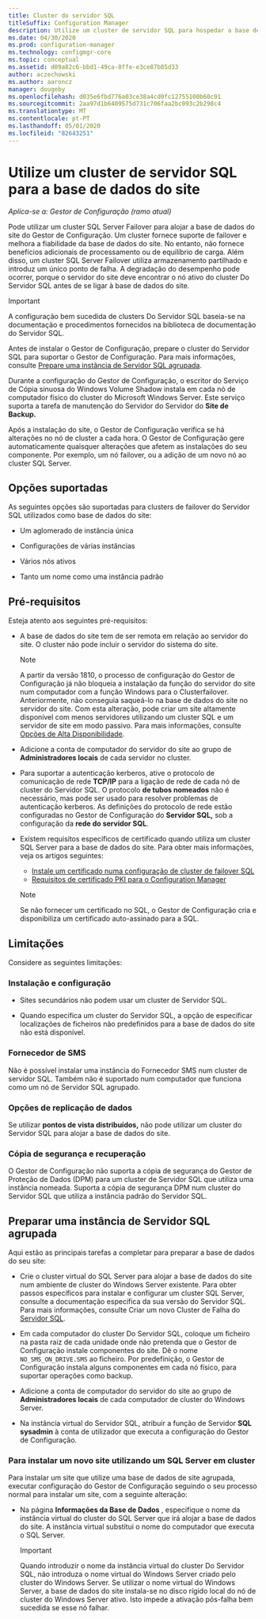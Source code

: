 ```yaml
---
title: Cluster do servidor SQL
titleSuffix: Configuration Manager
description: Utilize um cluster de servidor SQL para hospedar a base de dados do site do Gestor de Configuração
ms.date: 04/30/2020
ms.prod: configuration-manager
ms.technology: configmgr-core
ms.topic: conceptual
ms.assetid: d09a82c6-bbd1-49ca-8ffe-e3ce87b85d33
author: aczechowski
ms.author: aaroncz
manager: dougeby
ms.openlocfilehash: d035e6fbd776a03ce38a4cd0fc12755100b60c91
ms.sourcegitcommit: 2aa97d1b6409575d731c706faa2bc093c2b298c4
ms.translationtype: MT
ms.contentlocale: pt-PT
ms.lasthandoff: 05/01/2020
ms.locfileid: "82643251"
---
```

# <a name="use-a-sql-server-cluster-for-the-site-database"></a>Utilize um cluster de servidor SQL para a base de dados do site

*Aplica-se a: Gestor de Configuração (ramo atual)*

Pode utilizar um cluster SQL Server Failover para alojar a base de dados do site do Gestor de Configuração. Um cluster fornece suporte de failover e melhora a fiabilidade da base de dados do site. No entanto, não fornece benefícios adicionais de processamento ou de equilíbrio de carga. Além disso, um cluster SQL Server Failover utiliza armazenamento partilhado e introduz um único ponto de falha. A degradação do desempenho pode ocorrer, porque o servidor do site deve encontrar o nó ativo do cluster Do Servidor SQL antes de se ligar à base de dados do site.  

> [!IMPORTANT]  
> A configuração bem sucedida de clusters Do Servidor SQL baseia-se na documentação e procedimentos fornecidos na biblioteca de documentação do Servidor SQL.  


Antes de instalar o Gestor de Configuração, prepare o cluster do Servidor SQL para suportar o Gestor de Configuração. Para mais informações, consulte [Prepare uma instância de Servidor SQL agrupada](#bkmk_prepare).

Durante a configuração do Gestor de Configuração, o escritor do Serviço de Cópia sinuosa do Windows Volume Shadow instala em cada nó de computador físico do cluster do Microsoft Windows Server. Este serviço suporta a tarefa de manutenção do Servidor do Servidor do **Site de Backup.**  

Após a instalação do site, o Gestor de Configuração verifica se há alterações no nó de cluster a cada hora. O Gestor de Configuração gere automaticamente quaisquer alterações que afetem as instalações do seu componente. Por exemplo, um nó failover, ou a adição de um novo nó ao cluster SQL Server.  



## <a name="supported-options"></a>Opções suportadas

As seguintes opções são suportadas para clusters de failover do Servidor SQL utilizados como base de dados do site:

- Um aglomerado de instância única  

- Configurações de várias instâncias  

- Vários nós ativos  

- Tanto um nome como uma instância padrão  



## <a name="prerequisites"></a>Pré-requisitos

Esteja atento aos seguintes pré-requisitos:  

- A base de dados do site tem de ser remota em relação ao servidor do site. O cluster não pode incluir o servidor do sistema do site.  

    > [!Note]  
    > A partir da versão 1810, o processo de configuração do Gestor de Configuração já não bloqueia a instalação da função do servidor do site num computador com a função Windows para o Clusterfailover. Anteriormente, não conseguia saqueá-lo na base de dados do site no servidor do site. Com esta alteração, pode criar um site altamente disponível com menos servidores utilizando um cluster SQL e um servidor de site em modo passivo. Para mais informações, consulte [Opções de Alta Disponibilidade](high-availability-options.md). <!--3607761, fka 1359132-->  

- Adicione a conta de computador do servidor do site ao grupo de **Administradores locais** de cada servidor no cluster.  

- Para suportar a autenticação kerberos, ative o protocolo de comunicação de rede **TCP/IP** para a ligação de rede de cada nó de cluster do Servidor SQL. O protocolo **de tubos nomeados** não é necessário, mas pode ser usado para resolver problemas de autenticação kerberos. As definições do protocolo de rede estão configuradas no Gestor de Configuração do **Servidor SQL,** sob a configuração da **rede do servidor SQL**.  

- Existem requisitos específicos de certificado quando utiliza um cluster SQL Server para a base de dados do site. Para obter mais informações, veja os artigos seguintes:
  - [Instale um certificado numa configuração de cluster de failover SQL](https://docs.microsoft.com/sql/database-engine/configure-windows/manage-certificates?view=sql-server-ver15#provision-failover-cluster-cert)
  - [Requisitos de certificado PKI para o Configuration Manager](../../../plan-design/network/pki-certificate-requirements.md#BKMK_PKIcertificates_for_servers)

  > [!NOTE]
  > Se não fornecer um certificado no SQL, o Gestor de Configuração cria e disponibiliza um certificado auto-assinado para a SQL.<!-- 7099499 -->

## <a name="limitations"></a>Limitações

Considere as seguintes limitações:  


### <a name="installation-and-configuration"></a>Instalação e configuração

- Sites secundários não podem usar um cluster de Servidor SQL.  

- Quando especifica um cluster do Servidor SQL, a opção de especificar localizações de ficheiros não predefinidos para a base de dados do site não está disponível.  


### <a name="sms-provider"></a>Fornecedor de SMS

Não é possível instalar uma instância do Fornecedor SMS num cluster de servidor SQL. Também não é suportado num computador que funciona como um nó de Servidor SQL agrupado.  


### <a name="data-replication-options"></a>Opções de replicação de dados

Se utilizar **pontos de vista distribuídos,** não pode utilizar um cluster do Servidor SQL para alojar a base de dados do site.  


### <a name="backup-and-recovery"></a>Cópia de segurança e recuperação

O Gestor de Configuração não suporta a cópia de segurança do Gestor de Proteção de Dados (DPM) para um cluster de Servidor SQL que utiliza uma instância nomeada. Suporta a cópia de segurança DPM num cluster do Servidor SQL que utiliza a instância padrão do Servidor SQL.  



## <a name="prepare-a-clustered-sql-server-instance"></a><a name="bkmk_prepare"></a>Preparar uma instância de Servidor SQL agrupada  

Aqui estão as principais tarefas a completar para preparar a base de dados do seu site:

- Crie o cluster virtual do SQL Server para alojar a base de dados do site num ambiente de cluster do Windows Server existente. Para obter passos específicos para instalar e configurar um cluster SQL Server, consulte a documentação específica da sua versão do Servidor SQL. Para mais informações, consulte Criar um novo Cluster de Falha do [Servidor SQL](https://docs.microsoft.com/sql/sql-server/failover-clusters/install/create-a-new-sql-server-failover-cluster-setup?view=sql-server-2017).  

- Em cada computador do cluster Do Servidor SQL, coloque um ficheiro na pasta raiz de cada unidade onde não pretenda que o Gestor de Configuração instale componentes do site. Dê o nome `NO_SMS_ON_DRIVE.SMS` ao ficheiro. Por predefinição, o Gestor de Configuração instala alguns componentes em cada nó físico, para suportar operações como backup.  

- Adicione a conta de computador do servidor do site ao grupo de **Administradores locais** de cada computador de cluster do Windows Server.  

- Na instância virtual do Servidor SQL, atribuir a função de Servidor **SQL sysadmin** à conta de utilizador que executa a configuração do Gestor de Configuração.  


### <a name="to-install-a-new-site-using-a-clustered-sql-server"></a>Para instalar um novo site utilizando um SQL Server em cluster  

Para instalar um site que utilize uma base de dados de site agrupada, executar configuração do Gestor de Configuração seguindo o seu processo normal para instalar um site, com a seguinte alteração:  

- Na página **Informações da Base de Dados** , especifique o nome da instância virtual do cluster do SQL Server que irá alojar a base de dados do site. A instância virtual substitui o nome do computador que executa o SQL Server.  

    > [!IMPORTANT]  
    > Quando introduzir o nome da instância virtual do cluster Do Servidor SQL, não introduza o nome virtual do Windows Server criado pelo cluster do Windows Server. Se utilizar o nome virtual do Windows Server, a base de dados do site instala-se no disco rígido local do nó de cluster do Windows Server ativo. Isto impede a ativação pós-falha bem sucedida se esse nó falhar.  
